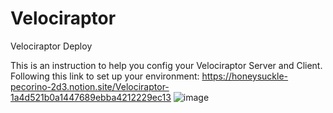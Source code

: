 # Velociraptor
Velociraptor Deploy

This is an instruction to help you config your Velociraptor Server and Client.
Following this link to set up your environment: https://honeysuckle-pecorino-2d3.notion.site/Velociraptor-1a4d521b0a1447689ebba4212229ec13
![image](https://github.com/user-attachments/assets/de2be4a7-4864-438b-adb3-e6f308a33491)
